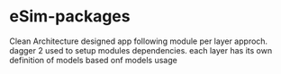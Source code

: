 # eSim-packages

Clean Architecture designed app following module per layer approch.
dagger 2 used to setup modules dependencies.
each layer has its own definition of models based onf models usage 
